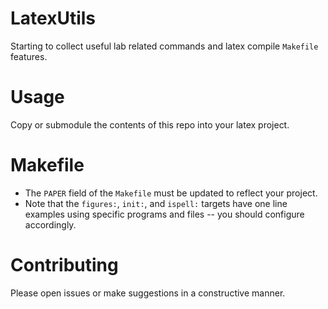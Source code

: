 # LatexUtils

Starting to collect useful lab related commands and latex compile `Makefile` features.  

# Usage

Copy or submodule the contents of this repo into your latex project.  

# Makefile

- The `PAPER` field of the `Makefile` must be updated to reflect your project.  
- Note that the `figures:`, `init:`, and `ispell:` targets have one line examples using specific programs and files -- you should configure accordingly.

# Contributing

Please open issues or make suggestions in a constructive manner.
